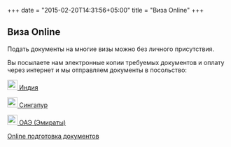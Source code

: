 +++
date = "2015-02-20T14:31:56+05:00"
title = "Виза Online"
+++


## Виза Online
Подать документы на многие визы можно без личного присутствия.

Вы посылаете нам электронные копии требуемых документов и оплату через интернет и мы отправляем документы в посольство:

<p>
        <a href="/online/india">
          <img  class="img-rounded" width="23" src="/flags/in.png">
          Индия
        </a>
</p>
<p>
    <a href="/online/singapore">
      <img  class="img-rounded" width="23" src="/flags/sg.png">
      Сингапур
    </a>
</p>
<p>
    <a href="/online/emirates">
      <img  class="img-rounded" width="23" src="/flags/ae.png">
      ОАЭ (Эмираты)
    </a>
</p>
<p>
        <a href="/home/online-others">
          Online подготовка документов 
        </a>
</p>


